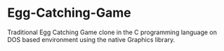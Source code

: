 # Egg-Catching-Game
Traditional Egg Catching Game clone in the C programming language on DOS based environment using the native Graphics library.
